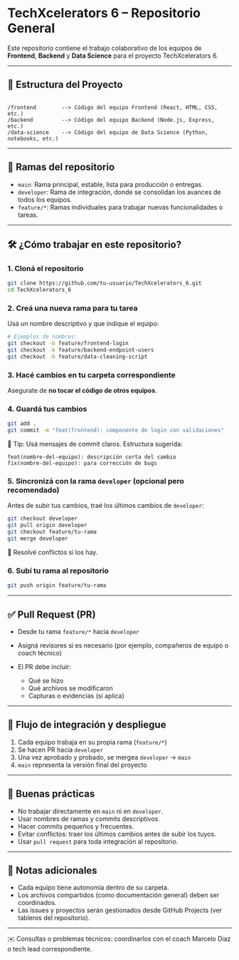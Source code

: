 # TechXcelerators 6 – Repositorio General

Este repositorio contiene el trabajo colaborativo de los equipos de **Frontend**, **Backend** y **Data Science** para el proyecto TechXcelerators 6.

---

## 📁 Estructura del Proyecto

```

/frontend        --> Código del equipo Frontend (React, HTML, CSS, etc.)
/backend         --> Código del equipo Backend (Node.js, Express, etc.)
/data-science    --> Código del equipo de Data Science (Python, notebooks, etc.)

````

---

## 🌳 Ramas del repositorio

- `main`: Rama principal, estable, lista para producción o entregas.
- `developer`: Rama de integración, donde se consolidan los avances de todos los equipos.
- `feature/*`: Ramas individuales para trabajar nuevas funcionalidades o tareas.

---

## 🛠️ ¿Cómo trabajar en este repositorio?

### 1. Cloná el repositorio

```bash
git clone https://github.com/tu-usuario/TechXcelerators_6.git
cd TechXcelerators_6
````

### 2. Creá una nueva rama para tu tarea

Usá un nombre descriptivo y que indique el equipo:

```bash
# Ejemplos de nombres:
git checkout -b feature/frontend-login
git checkout -b feature/backend-endpoint-users
git checkout -b feature/data-cleaning-script
```

### 3. Hacé cambios en tu carpeta correspondiente

Asegurate de **no tocar el código de otros equipos**.

### 4. Guardá tus cambios

```bash
git add .
git commit -m "feat(frontend): componente de login con validaciones"
```

📝 Tip: Usá mensajes de commit claros. Estructura sugerida:

```
feat(nombre-del-equipo): descripción corta del cambio
fix(nombre-del-equipo): para corrección de bugs
```

### 5. Sincronizá con la rama `developer` (opcional pero recomendado)

Antes de subir tus cambios, traé los últimos cambios de `developer`:

```bash
git checkout developer
git pull origin developer
git checkout feature/tu-rama
git merge developer
```

🔁 Resolvé conflictos si los hay.

### 6. Subí tu rama al repositorio

```bash
git push origin feature/tu-rama
```

---

## ✅ Pull Request (PR)

* Desde tu rama `feature/*` hacia `developer`
* Asigná revisores si es necesario (por ejemplo, compañeros de equipo o coach técnico)
* El PR debe incluir:

  * Qué se hizo
  * Qué archivos se modificaron
  * Capturas o evidencias (si aplica)

---

## 🚀 Flujo de integración y despliegue

1. Cada equipo trabaja en su propia rama (`feature/*`)
2. Se hacen PR hacia `developer`
3. Una vez aprobado y probado, se mergea `developer` → `main`
4. `main` representa la versión final del proyecto

---

## 🧠 Buenas prácticas

* No trabajar directamente en `main` ni en `developer`.
* Usar nombres de ramas y commits descriptivos.
* Hacer commits pequeños y frecuentes.
* Evitar conflictos: traer los últimos cambios antes de subir los tuyos.
* Usar `pull request` para toda integración al repositorio.

---

## 📌 Notas adicionales

* Cada equipo tiene autonomía dentro de su carpeta.
* Los archivos compartidos (como documentación general) deben ser coordinados.
* Las issues y proyectos serán gestionados desde GitHub Projects (ver tableros del repositorio).

---

✉️ Consultas o problemas técnicos: coordinarlos con el coach Marcelo Diaz o tech lead correspondiente.

